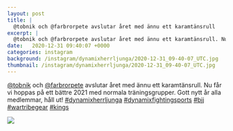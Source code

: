 ```yaml
---
layout: post
title: |
  @tobnik och @farbrorpete avslutar året med ännu ett karamtänsrull
excerpt: |
  @tobnik och @farbrorpete avslutar året med ännu ett karamtänsrull. Nu får vi hoppas på ett bättre 2021 med normala träningsgrupper. Gott nytt år alla medlemmar, håll ut!     
date:   2020-12-31 09:40:07 +0000
categories: instagram
background: /instagram/dynamixherrljunga/2020-12-31_09-40-07_UTC.jpg
thumbnail: /instagram/dynamixherrljunga/2020-12-31_09-40-07_UTC.jpg
---
```

[@tobnik](https://www.instagram.com/tobnik/) och [@farbrorpete](https://www.instagram.com/farbrorpete/) avslutar året med ännu ett karamtänsrull. Nu får vi hoppas på ett bättre 2021 med normala träningsgrupper. Gott nytt år alla medlemmar, håll ut! [#dynamixherrljunga](https://www.instagram.com/explore/tags/dynamixherrljunga/) [#dynamixfightingsports](https://www.instagram.com/explore/tags/dynamixfightingsports/) [#bjj](https://www.instagram.com/explore/tags/bjj/) [#wartribegear](https://www.instagram.com/explore/tags/wartribegear/) [#kings](https://www.instagram.com/explore/tags/kings/)



<img src='/www-dynamix-herrljunga/instagram/dynamixherrljunga/2020-12-31_09-40-07_UTC.jpg' class='img-fluid' />
